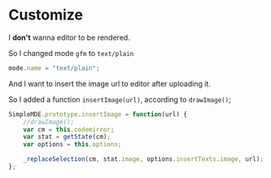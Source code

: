 # Customize

I **don't** wanna editor to be rendered.

So I changed mode `gfm` to `text/plain`

```javascript
mode.name = "text/plain";
```

And I want to insert the image url to editor after uploading it.

So I added a function `insertImage(url)`, according to `drawImage()`;

```javascript
SimpleMDE.prototype.insertImage = function(url) {
	//drawImage();
	var cm = this.codemirror;
	var stat = getState(cm);
	var options = this.options;

	_replaceSelection(cm, stat.image, options.insertTexts.image, url);
};
```

